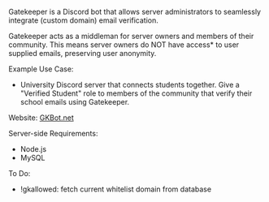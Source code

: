 Gatekeeper is a Discord bot that allows server administrators to seamlessly integrate (custom domain) email verification.

Gatekeeper acts as a middleman for server owners and members of their community. This means server owners do NOT have access* to user supplied emails, preserving user anonymity.

Example Use Case:
- University Discord server that connects students together. Give a "Verified Student" role to members of the community that verify their school emails using Gatekeeper.

Website: [GKBot.net](https://www.gkbot.net)

Server-side Requirements:
- Node.js
- MySQL

To Do:
- !gkallowed: fetch current whitelist domain from database